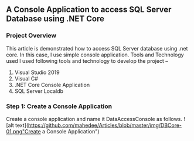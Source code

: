 ## A Console Application to access SQL Server Database using .NET Core

### Project Overview
This article is demonstrated how to access SQL Server database using .net core. In this case, I use simple console application.
Tools and Technology used
I used following tools and technology to develop the project – 

1.	Visual Studio 2019
2.	Visual C#
3.	.NET Core Console Application
4.	SQL Server Localdb

### Step 1: Create a Console Application
Create a console application and name it DataAccessConsole as follows.
![alt text](https://github.com/mahedee/Articles/blob/master/img/DBCore-01.png"Create a Console Application")
